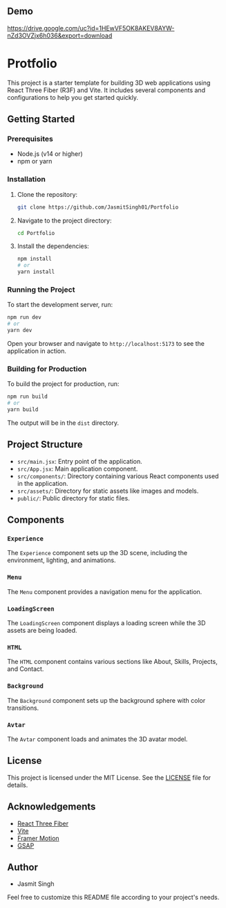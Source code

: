 ## Demo

https://drive.google.com/uc?id=1HEwVF5OK8AKEV8AYW-nZd3OVZjx6h036&export=download

# Protfolio

This project is a starter template for building 3D web applications using React Three Fiber (R3F) and Vite. It includes several components and configurations to help you get started quickly.

## Getting Started

### Prerequisites

- Node.js (v14 or higher)
- npm or yarn

### Installation

1. Clone the repository:

   ```bash
   git clone https://github.com/JasmitSingh01/Portfolio
   ```

2. Navigate to the project directory:

   ```bash
   cd Portfolio
   ```

3. Install the dependencies:

   ```bash
   npm install
   # or
   yarn install
   ```

### Running the Project

To start the development server, run:

```bash
npm run dev
# or
yarn dev
```

Open your browser and navigate to `http://localhost:5173` to see the application in action.

### Building for Production

To build the project for production, run:

```bash
npm run build
# or
yarn build
```

The output will be in the `dist` directory.

## Project Structure

- `src/main.jsx`: Entry point of the application.
- `src/App.jsx`: Main application component.
- `src/components/`: Directory containing various React components used in the application.
- `src/assets/`: Directory for static assets like images and models.
- `public/`: Public directory for static files.

## Components

### `Experience`

The `Experience` component sets up the 3D scene, including the environment, lighting, and animations.


### `Menu`

The `Menu` component provides a navigation menu for the application.

### `LoadingScreen`

The `LoadingScreen` component displays a loading screen while the 3D assets are being loaded.

### `HTML`

The `HTML` component contains various sections like About, Skills, Projects, and Contact.

### `Background`

The `Background` component sets up the background sphere with color transitions.

### `Avtar`

The `Avtar` component loads and animates the 3D avatar model.

## License

This project is licensed under the MIT License. See the [LICENSE](LICENSE) file for details.

## Acknowledgements

- [React Three Fiber](https://github.com/pmndrs/react-three-fiber)
- [Vite](https://github.com/vitejs/vite)
- [Framer Motion](https://github.com/framer/motion)
- [GSAP](https://greensock.com/gsap/)

## Author

- Jasmit Singh

Feel free to customize this README file according to your project's needs.
